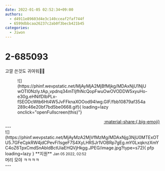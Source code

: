 ```yaml
---
date: 2022-01-05 02:52:34+09:00
authors:
  - d4911e89603d4e3c140cceaf2faf744f
  - 6599dbbcaa26237c2ab0f3becb421b45
categories:
  - Jiwon
---
```


# 2-685093

<div class="post-container" markdown="1">
<div class="content-container md-sidebar__scrollwrap" markdown="1">

고깔 쓴것도 귀여워🥰🥰
<figure markdown="1">
![](https://phinf.wevpstatic.net/MjAyMjA2MjBfMjkg/MDAxNjU1NjUwOTI0NzIy.tAp_vpdnq34mTIjfhNcQopFwuOwOVODDW5xyuHo-e30g.eHNifDIbPLx-fSEODcWtb6Ht4W5JvFFknaXOOod94Iwg.GIF/fbb10879af354a289c46e20bf7bd5be0668.gif){ loading=lazy onclick="openFullscreen(this)"}
</figure>


</div>
</div>

<div style="text-align: right;" markdown="1">
<a href="https://weverse.io/fromis9/fanpost/2-685093" style="text-align: right;">:material-share:{.big-emoji}</a>
</div>
---

<div class="comments-container md-sidebar__scrollwrap" markdown="1">
<div class="comment" markdown="1">
<div class='id-container' markdown="1">
![](https://phinf.wevpstatic.net/MjAyMzA2MjVfMzMg/MDAxNjg3NjU0MTExOTU5.7GFeCpkRW4jdCPevFi1sgeF7S4XyLHRSJr1VOBRp7gEg.mY0LxqknzXmYC4oZ6TpxCmdSnAbldBctUiaEHQVjHkgg.JPEG/image.jpg?type=s72){ pfp loading=lazy }
**<span class="artist">지원</span>** <small>Jan 05 2022, 02:52</small><br>
</div>
<div class='comment-body' markdown="1">
머리 모야 ㅋㅋㅋㅋ
</div>
</div>
</div>
---
